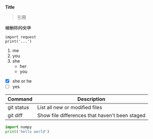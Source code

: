 **Title**

>引用

~~被删除的文字~~
```
import request
print('...')
```

1. me
2. you
3. she
	- her
	- you
- [x] she or he
- [ ] yes

| Command | Description | 
| --- | --- | 
| git status | List all new or modified files | 
| git diff | Show file differences that haven't been staged |

```python
import numpy
print('hello world')
```

